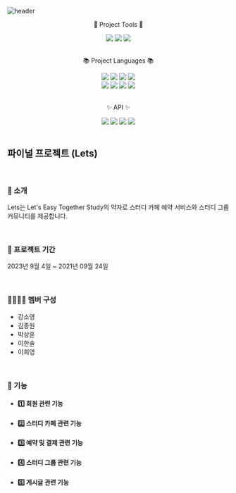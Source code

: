 ![header](https://capsule-render.vercel.app/api?type=waving&height=200&text=Lets!&fontAlign=80&fontAlignY=40&color=gradient)

<div align=center>
	<p>🔨 Project Tools 🔨</p>
</div>

<div align="center">
	<img src="https://img.shields.io/badge/VS Code-007ACC?style=flat&logo=Visualstudiocode&logoColor=white" />
	<img src="https://img.shields.io/badge/IntelliJ-007ACC?style=flat&logo=Intellijidea&logoColor=white" />
  <img src="https://img.shields.io/badge/Github-181717?style=flat&logo=Github&logoColor=white" />
</div>

<br />

<div align=center>
	<p>📚 Project Languages 📚</p>
</div>

<div align="center">
	<img src="https://img.shields.io/badge/HTML5-E34F26?style=flat&logo=HTML5&logoColor=white" />
	<img src="https://img.shields.io/badge/CSS3-1572B6?style=flat&logo=CSS3&logoColor=white" />
	<img src="https://img.shields.io/badge/Bootstrap-7952B3?style=flat&logo=Bootstrap&logoColor=white" />
	<img src="https://img.shields.io/badge/Javascript-F7DF1E?style=flat&logo=Javascript&logoColor=white" />
</div>

<div align="center">
	<img src="https://img.shields.io/badge/Java-007396?style=flat&logo=Openjdk&logoColor=white" />
  <img src="https://img.shields.io/badge/Gradle-02303A?style=flat&logo=Gradle&logoColor=white" />
  <img src="https://img.shields.io/badge/SpringBoot-6DB33F?style=flat&logo=Springboot&logoColor=white" />
	<img src="https://img.shields.io/badge/Oracle SQL-F80000?style=flat&logo=Oracle&logoColor=white" />
</div>

<br />

<div align=center>
	<p>✨ API ✨</p>
</div>

<div align="center">
	<img src="https://img.shields.io/badge/Google-4285F4?style=flat&logo=Google&logoColor=white" />
	<img src="https://img.shields.io/badge/Kakao-FFCD00?style=flat&logo=Kakao&logoColor=white" />
	<img src="https://img.shields.io/badge/Daum주소-EE8208?style=flat&logo=&logoColor=white" />
	<img src="https://img.shields.io/badge/i'mport결제-31A8FF?style=flat&logo=&logoColor=white" />
</div>

<br />

## 파이널 프로젝트 (Lets)

<br />

### 🎤 소개 
Lets는 Let's Easy Together Study의 약자로 스터디 카페 예약 서비스와 스터디 그룹 커뮤니티를 제공합니다.

<br />

### 📆 프로젝트 기간
2023년 9월 4일 ~ 2021년 09월 24일

<br />

### 👨‍💻👩‍💻 멤버 구성
- 강소영
- 김종원
- 박상훈
- 이한솔
- 이희영

<br />

### 📌 기능
  - #### 1️⃣ 회원 관련 기능
  - #### 2️⃣ 스터디 카페 관련 기능
  - #### 3️⃣ 예약 및 결제 관련 기능
  - #### 4️⃣ 스터디 그룹 관련 기능
  - #### 5️⃣ 게시글 관련 기능
